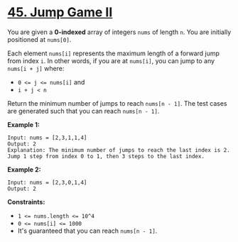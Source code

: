 # [45. Jump Game II](https://leetcode.com/problems/jump-game-ii/)

You are given a **0-indexed**  array of integers `nums` of length `n`. You are initially positioned at `nums[0]`.

Each element `nums[i]` represents the maximum length of a forward jump from index `i`. In other words, if you are at `nums[i]`, you can jump to any `nums[i + j]` where:

- `0 <= j <= nums[i]` and
- `i + j < n`

Return the minimum number of jumps to reach `nums[n - 1]`. The test cases are generated such that you can reach `nums[n - 1]`.

**Example 1:** 

```
Input: nums = [2,3,1,1,4]
Output: 2
Explanation: The minimum number of jumps to reach the last index is 2. Jump 1 step from index 0 to 1, then 3 steps to the last index.
```

**Example 2:** 

```
Input: nums = [2,3,0,1,4]
Output: 2
```

**Constraints:** 

- `1 <= nums.length <= 10^4`
- `0 <= nums[i] <= 1000`
- It's guaranteed that you can reach `nums[n - 1]`.